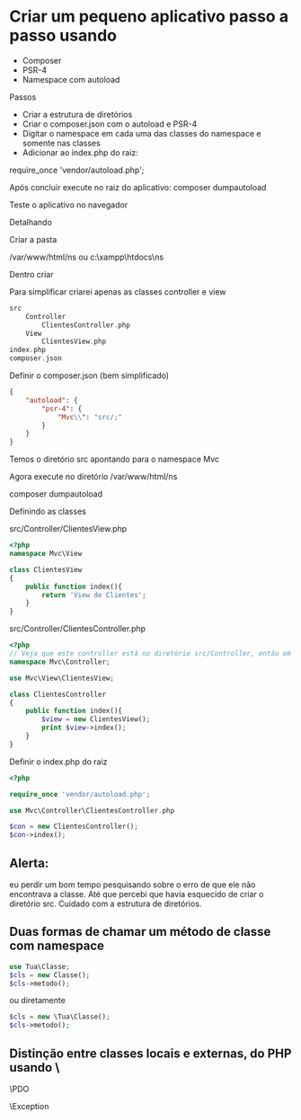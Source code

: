 # Criar um pequeno aplicativo passo a passo usando

- Composer
- PSR-4
- Namespace com autoload

Passos
- Criar a estrutura de diretórios
- Criar o composer.json com o autoload e PSR-4
- Digitar o namespace em cada uma das classes do namespace e somente nas classes
- Adicionar ao index.php do raiz:

require_once 'vendor/autoload.php';

Após concluir execute no raiz do aplicativo:
composer dumpautoload

Teste o aplicativo no navegador

Detalhando

Criar a pasta

/var/www/html/ns ou c:\xampp\htdocs\ns

Dentro criar

Para simplificar criarei apenas as classes controller e view
```php
src
	Controller
		ClientesController.php
	View	
		ClientesView.php		
index.php
composer.json
```

Definir o composer.json (bem simplificado)
```json
{
    "autoload": {
        "psr-4": {
            "Mvc\\": "src/;"
        }
    }
}
```

Temos o diretório src apontando para o namespace Mvc

Agora execute no diretório /var/www/html/ns

composer dumpautoload

Definindo as classes

src/Controller/ClientesView.php
```php
<?php
namespace Mvc\View

class ClientesView
{
	public function index(){
		return 'View de Clientes';
	}
}
```
src/Controller/ClientesController.php
```php
<?php
// Veja que este controller está no diretório src/Controller, então em termos de namespace
namespace Mvc\Controller;

use Mvc\View\ClientesView;

class ClientesController
{
	public function index(){
		$view = new ClientesView();
		print $view->index();
	}
}
```
Definir o index.php do raiz
```php
<?php

require_once 'vendor/autoload.php';

use Mvc\Controller\ClientesController.php

$con = new ClientesController();
$con->index();
```
## Alerta: 
eu perdir um bom tempo pesquisando sobre o erro de que ele não encontrava a classe.
Até que percebi que havia esquecido de criar o diretório src.
Cuidado com a estrutura de diretórios.


## Duas formas de chamar um método de classe com namespace
```php
use Tua\Classe;
$cls = new Classe();
$cls->metodo();
```
ou diretamente
```php
$cls = new \Tua\Classe();
$cls->metodo();
```
## Distinção entre classes locais e externas, do PHP usando \

\PDO

\Exception


